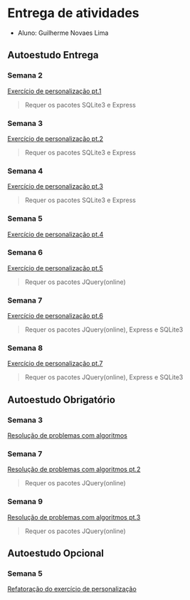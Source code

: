 # Entrega de atividades

- Aluno: Guilherme Novaes Lima

## Autoestudo Entrega
### Semana 2

  [Exercício de personalização pt.1](https://github.com/guilh-n-l/Tutorial_M2-Guilherme/tree/main/SEMANA_02/03_AUT_EST_ENTREGA)
  > Requer os pacotes SQLite3 e Express

### Semana 3

  [Exercício de personalização pt.2](https://github.com/guilh-n-l/Tutorial_M2-Guilherme/tree/main/SEMANA_03/03_AUT_EST_ENTREGA/Entrega)
  > Requer os pacotes SQLite3 e Express
  
### Semana 4

  [Exercício de personalização pt.3](https://github.com/guilh-n-l/Tutorial_M2-Guilherme/tree/main/SEMANA_04/03_AUT_EST_ENTREGA/Entrega)
  > Requer os pacotes SQLite3 e Express
 
### Semana 5

  [Exercício de personalização pt.4](https://htmlpreview.github.io/?https://github.com/guilh-n-l/Tutorial_M2-Guilherme/blob/main/SEMANA_05/03_AUT_EST_ENTREGA/Entrega/index.html)

### Semana 6

  [Exercício de personalização pt.5](https://github.com/guilh-n-l/Tutorial_M2-Guilherme/tree/main/SEMANA_06/03_AUT_EST_ENTREGA/Entrega)
  > Requer os pacotes JQuery(online)
  
### Semana 7

  [Exercício de personalização pt.6](https://github.com/guilh-n-l/Tutorial_M2-Guilherme/tree/main/SEMANA_07/03_AUT_EST_ENTREGA/Entrega)
  > Requer os pacotes JQuery(online), Express e SQLite3
  
### Semana 8

  [Exercício de personalização pt.7](https://github.com/guilh-n-l/Tutorial_M2-Guilherme/tree/main/SEMANA_08/03_AUT_EST_ENTREGA/Entrega)
  > Requer os pacotes JQuery(online), Express e SQLite3

## Autoestudo Obrigatório
### Semana 3

  [Resolução de problemas com algoritmos](https://htmlpreview.github.io/?https://github.com/guilh-n-l/Tutorial_M2-Guilherme/blob/main/SEMANA_03/04_AUT_EST_EX_OBRIGATORIOS/Entrega/public/index.html)
 
### Semana 7

  [Resolução de problemas com algoritmos pt.2](https://github.com/guilh-n-l/Tutorial_M2-Guilherme/tree/main/SEMANA_07/04_AUT_EST_EX_OBRIGATORIOS/Entrega)
  > Requer os pacotes JQuery(online)

### Semana 9

  [Resolução de problemas com algoritmos pt.3](https://github.com/guilh-n-l/Tutorial_M2-Guilherme/tree/main/SEMANA_09/04_AUT_EST_EX_OBRIGATORIOS/Entrega)
  > Requer os pacotes JQuery(online)
  
  

## Autoestudo Opcional
 
### Semana 5

  [Refatoração do exercício de personalização](https://htmlpreview.github.io/?https://github.com/guilh-n-l/Tutorial_M2-Guilherme/blob/main/SEMANA_05/05_AUT_EST_EX_OPCIONAIS/EntregaExtra/index.html)
